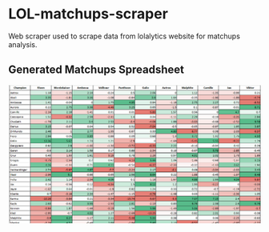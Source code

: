 # LOL-matchups-scraper
Web scraper used to scrape data from lolalytics website for matchups analysis.

## Generated Matchups Spreadsheet
![sheet](/images/matchups_ss.png)
